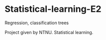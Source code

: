 # Statistical-learning-E2

Regression, classification trees

Project given by NTNU. Statistical learning.
